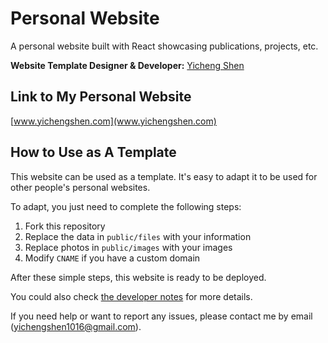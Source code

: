# Personal Website

A personal website built with React showcasing publications, projects, etc.

**Website Template Designer & Developer:** [Yicheng Shen](https://github.com/YichengShen)

## Link to My Personal Website

[www.yichengshen.com](www.yichengshen.com)

## How to Use as A Template

This website can be used as a template. It's easy to adapt it to be used for other people's personal websites.

To adapt, you just need to complete the following steps:

1. Fork this repository
2. Replace the data in `public/files` with your information
3. Replace photos in `public/images` with your images
4. Modify `CNAME` if you have a custom domain

After these simple steps, this website is ready to be deployed.

You could also check [the developer notes](notes.md) for more details.

If you need help or want to report any issues, please contact me by email (yichengshen1016@gmail.com).

